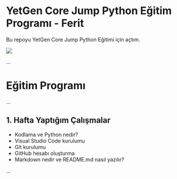 # YetGen Core Jump Python Eğitim Programı - Ferit

Bu repoyu YetGen Core Jump Python Eğitimi için açtım.

<img src="https://yetkingencler.com/wp-content/uploads/2021/07/yetgen-beyaz-e1626884322969-200x74.png">

...
# Eğitim Programı
...
## 1. Hafta Yaptığım Çalışmalar

- Kodlama ve Python nedir?
- Visual Studio Code kurulumu
- Git kurulumu
- GitHub hesabı oluşturma
- Markdown nedir ve README.md nasıl yazılır?

...
